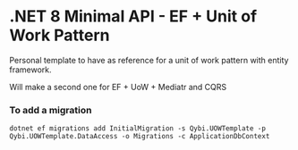 # .NET 8 Minimal API - EF + Unit of Work Pattern
Personal template to have as reference for a unit of work pattern with entity framework.

Will make a second one for EF + UoW + Mediatr and CQRS

### To add a migration
```
dotnet ef migrations add InitialMigration -s Qybi.UOWTemplate -p Qybi.UOWTemplate.DataAccess -o Migrations -c ApplicationDbContext
```
